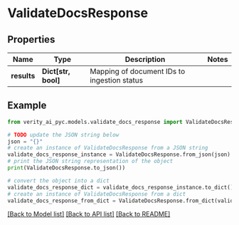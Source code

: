 # ValidateDocsResponse


## Properties

Name | Type | Description | Notes
------------ | ------------- | ------------- | -------------
**results** | **Dict[str, bool]** | Mapping of document IDs to ingestion status | 

## Example

```python
from verity_ai_pyc.models.validate_docs_response import ValidateDocsResponse

# TODO update the JSON string below
json = "{}"
# create an instance of ValidateDocsResponse from a JSON string
validate_docs_response_instance = ValidateDocsResponse.from_json(json)
# print the JSON string representation of the object
print(ValidateDocsResponse.to_json())

# convert the object into a dict
validate_docs_response_dict = validate_docs_response_instance.to_dict()
# create an instance of ValidateDocsResponse from a dict
validate_docs_response_from_dict = ValidateDocsResponse.from_dict(validate_docs_response_dict)
```
[[Back to Model list]](../README.md#documentation-for-models) [[Back to API list]](../README.md#documentation-for-api-endpoints) [[Back to README]](../README.md)


